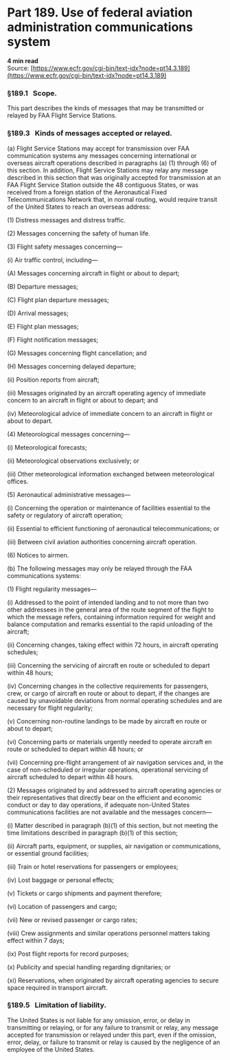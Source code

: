 # Part 189. Use of federal aviation administration communications system
**4 min read**  
Source: [https://www.ecfr.gov/cgi-bin/text-idx?node=pt14.3.189](https://www.ecfr.gov/cgi-bin/text-idx?node=pt14.3.189)

<div>

### §189.1   Scope.

This part describes the kinds of messages that may be transmitted or relayed by FAA Flight Service Stations.

### §189.3   Kinds of messages accepted or relayed.

\(a\) Flight Service Stations may accept for transmission over FAA communication systems any messages concerning international or overseas aircraft operations described in paragraphs (a) (1) through (6) of this section. In addition, Flight Service Stations may relay any message described in this section that was originally accepted for transmission at an FAA Flight Service Station outside the 48 contiguous States, or was received from a foreign station of the Aeronautical Fixed Telecommunications Network that, in normal routing, would require transit of the United States to reach an overseas address:

\(1\) Distress messages and distress traffic.

\(2\) Messages concerning the safety of human life.

\(3\) Flight safety messages concerning—

\(i\) Air traffic control, including—

\(A\) Messages concerning aircraft in flight or about to depart;

\(B\) Departure messages;

\(C\) Flight plan departure messages;

\(D\) Arrival messages;

\(E\) Flight plan messages;

\(F\) Flight notification messages;

\(G\) Messages concerning flight cancellation; and

\(H\) Messages concerning delayed departure;

\(ii\) Position reports from aircraft;

\(iii\) Messages originated by an aircraft operating agency of immediate concern to an aircraft in flight or about to depart; and

\(iv\) Meteorological advice of immediate concern to an aircraft in flight or about to depart.

\(4\) Meteorological messages concerning—

\(i\) Meteorological forecasts;

\(ii\) Meteorological observations exclusively; or

\(iii\) Other meteorological information exchanged between meteorological offices.

\(5\) Aeronautical administrative messages—

\(i\) Concerning the operation or maintenance of facilities essential to the safety or regulatory of aircraft operation;

\(ii\) Essential to efficient functioning of aeronautical telecommunications; or

\(iii\) Between civil aviation authorities concerning aircraft operation.

\(6\) Notices to airmen.

\(b\) The following messages may only be relayed through the FAA communications systems:

\(1\) Flight regularity messages—

\(i\) Addressed to the point of intended landing and to not more than two other addressees in the general area of the route segment of the flight to which the message refers, containing information required for weight and balance computation and remarks essential to the rapid unloading of the aircraft;

\(ii\) Concerning changes, taking effect within 72 hours, in aircraft operating schedules;

\(iii\) Concerning the servicing of aircraft en route or scheduled to depart within 48 hours;

\(iv\) Concerning changes in the collective requirements for passengers, crew, or cargo of aircraft en route or about to depart, if the changes are caused by unavoidable deviations from normal operating schedules and are necessary for flight regularity;

\(v\) Concerning non-routine landings to be made by aircraft en route or about to depart;

\(vi\) Concerning parts or materials urgently needed to operate aircraft en route or scheduled to depart within 48 hours; or

\(vii\) Concerning pre-flight arrangement of air navigation services and, in the case of non-scheduled or irregular operations, operational servicing of aircraft scheduled to depart within 48 hours.

\(2\) Messages originated by and addressed to aircraft operating agencies or their representatives that directly bear on the efficient and economic conduct or day to day operations, if adequate non-United States communications facilities are not available and the messages concern—

\(i\) Matter described in paragraph (b)(1) of this section, but not meeting the time limitations described in paragraph (b)(1) of this section;

\(ii\) Aircraft parts, equipment, or supplies, air navigation or communications, or essential ground facilities;

\(iii\) Train or hotel reservations for passengers or employees;

\(iv\) Lost baggage or personal effects;

\(v\) Tickets or cargo shipments and payment therefore;

\(vi\) Location of passengers and cargo;

\(vii\) New or revised passenger or cargo rates;

\(viii\) Crew assignments and similar operations personnel matters taking effect within 7 days;

\(ix\) Post flight reports for record purposes;

\(x\) Publicity and special handling regarding dignitaries; or

\(xi\) Reservations, when originated by aircraft operating agencies to secure space required in transport aircraft.

### §189.5   Limitation of liability.

The United States is not liable for any omission, error, or delay in transmitting or relaying, or for any failure to transmit or relay, any message accepted for transmission or relayed under this part, even if the omission, error, delay, or failure to transmit or relay is caused by the negligence of an employee of the United States.

</div>